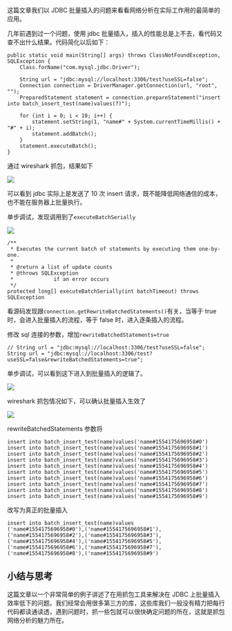 这篇文章我们以 JDBC 批量插入的问题来看看网络分析在实际工作用的最简单的应用。

几年前遇到过一个问题，使用 jdbc 批量插入，插入的性能总是上不去，看代码又查不出什么结果。代码简化以后如下：

```
public static void main(String[] args) throws ClassNotFoundException, SQLException {
    Class.forName("com.mysql.jdbc.Driver");

    String url = "jdbc:mysql://localhost:3306/test?useSSL=false";
    Connection connection = DriverManager.getConnection(url, "root", "");
    PreparedStatement statement = connection.prepareStatement("insert into batch_insert_test(name)values(?)");

    for (int i = 0; i < 10; i++) {
        statement.setString(1, "name#" + System.currentTimeMillis() + "#" + i);
        statement.addBatch();
    }
    statement.executeBatch();
}

```

通过 wireshark 抓包，结果如下

![](https://user-gold-cdn.xitu.io/2019/4/2/169dc5d37554c47f?w=1161&h=706&f=jpeg&s=293894)

可以看到 jdbc 实际上是发送了 10 次 insert 请求，既不能降低网络通信的成本，也不能在服务器上批量执行。

单步调试，发现调用到了`executeBatchSerially`

![](https://user-gold-cdn.xitu.io/2019/4/2/169dc5d3748f9d16?w=1142&h=573&f=jpeg&s=155989)

```
/**
 * Executes the current batch of statements by executing them one-by-one.
 * 
 * @return a list of update counts
 * @throws SQLException
 *             if an error occurs
 */
protected long[] executeBatchSerially(int batchTimeout) throws SQLException

```

看源码发现跟`connection.getRewriteBatchedStatements()`有关，当等于 true 时，会进入批量插入的流程，等于 false 时，进入逐条插入的流程。

修改 sql 连接的参数，增加`rewriteBatchedStatements=true`

```
// String url = "jdbc:mysql://localhost:3306/test?useSSL=false";
String url = "jdbc:mysql://localhost:3306/test?useSSL=false&rewriteBatchedStatements=true";

```

单步调试，可以看到这下进入到批量插入的逻辑了。

![](https://user-gold-cdn.xitu.io/2019/4/2/169dc5d36f57e24d?w=1116&h=473&f=jpeg&s=128885)

wireshark 抓包情况如下，可以确认批量插入生效了

![](https://user-gold-cdn.xitu.io/2019/4/2/169dc5d37d90af87?w=1045&h=656&f=jpeg&s=345196)

rewriteBatchedStatements 参数将

```
insert into batch_insert_test(name)values('name#1554175696958#0')
insert into batch_insert_test(name)values('name#1554175696958#1')
insert into batch_insert_test(name)values('name#1554175696958#2')
insert into batch_insert_test(name)values('name#1554175696958#3')
insert into batch_insert_test(name)values('name#1554175696958#4')
insert into batch_insert_test(name)values('name#1554175696958#5')
insert into batch_insert_test(name)values('name#1554175696958#6')
insert into batch_insert_test(name)values('name#1554175696958#7')
insert into batch_insert_test(name)values('name#1554175696958#8')
insert into batch_insert_test(name)values('name#1554175696958#9')

```

改写为真正的批量插入

```
insert into batch_insert_test(name)values
('name#1554175696958#0'),('name#1554175696958#1'),
('name#1554175696958#2'),('name#1554175696958#3'),
('name#1554175696958#4'),('name#1554175696958#5'),
('name#1554175696958#6'),('name#1554175696958#7'),
('name#1554175696958#8'),('name#1554175696958#9')

```

## 小结与思考

这篇文章以一个非常简单的例子讲述了在用抓包工具来解决在 JDBC 上批量插入效率低下的问题。我们经常会用很多第三方的库，这些库我们一般没有精力把每行代码都读通读透，遇到问题时，抓一些包就可以很快确定问题的所在，这就是抓包网络分析的魅力所在。